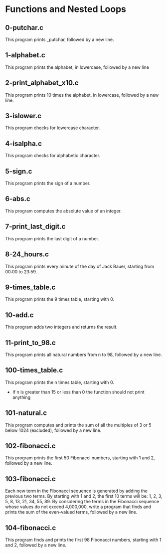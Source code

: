 # Functions and Nested Loops

## 0-putchar.c

This program prints _putchar, followed by a new line.

## 1-alphabet.c

This program prints the alphabet, in lowercase, followed by a new line

## 2-print_alphabet_x10.c

This program prints 10 times the alphabet, in lowercase, followed by a new line.

## 3-islower.c

This program checks for lowercase character.

## 4-isalpha.c

This program checks for alphabetic character.

## 5-sign.c

This program prints the sign of a number.

## 6-abs.c

This program computes the absolute value of an integer.

## 7-print_last_digit.c

This program prints the last digit of a number.

## 8-24_hours.c

This program prints every minute of the day of Jack Bauer, starting from 00:00 to 23:59.

## 9-times_table.c

This program prints the 9 times table, starting with 0.

## 10-add.c

This program adds two integers and returns the result.

## 11-print_to_98.c

This program prints all natural numbers from n to 98, followed by a new line.

## 100-times_table.c

This program prints the n times table, starting with 0.
- If n is greater than 15 or less than 0 the function should not print anything

## 101-natural.c

This program computes and prints the sum of all the multiples of 3 or 5 below 1024 (excluded), followed by a new line.

## 102-fibonacci.c

This program prints the first 50 Fibonacci numbers, starting with 1 and 2, followed by a new line.

## 103-fibonacci.c

Each new term in the Fibonacci sequence is generated by adding the previous two terms. By starting with 1 and 2, the first 10 terms will be: 1, 2, 3, 5, 8, 13, 21, 34, 55, 89. By considering the terms in the Fibonacci sequence whose values do not exceed 4,000,000, write a program that finds and prints the sum of the even-valued terms, followed by a new line.

## 104-fibonacci.c

This program finds and prints the first 98 Fibonacci numbers, starting with 1 and 2, followed by a new line.

